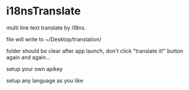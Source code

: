 # i18nsTranslate
multi line text translate by i18ns.


file will write to ~/Desktop/translation/

folder should be clear after app launch, don't click "translate it!" button again and again... 

setup your own apikey

setup any language as you like
